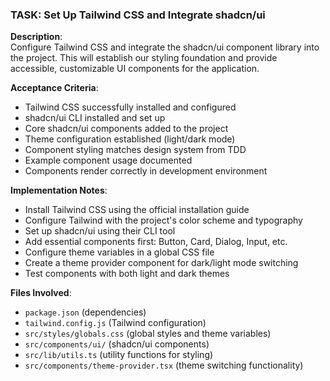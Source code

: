 ### TASK: Set Up Tailwind CSS and Integrate shadcn/ui

**Description**:  
Configure Tailwind CSS and integrate the shadcn/ui component library into the project. This will establish our styling foundation and provide accessible, customizable UI components for the application.

**Acceptance Criteria**:  
- Tailwind CSS successfully installed and configured
- shadcn/ui CLI installed and set up
- Core shadcn/ui components added to the project
- Theme configuration established (light/dark mode)
- Component styling matches design system from TDD
- Example component usage documented
- Components render correctly in development environment

**Implementation Notes**:  
- Install Tailwind CSS using the official installation guide
- Configure Tailwind with the project's color scheme and typography
- Set up shadcn/ui using their CLI tool
- Add essential components first: Button, Card, Dialog, Input, etc.
- Configure theme variables in a global CSS file
- Create a theme provider component for dark/light mode switching
- Test components with both light and dark themes

**Files Involved**:
- `package.json` (dependencies)
- `tailwind.config.js` (Tailwind configuration)
- `src/styles/globals.css` (global styles and theme variables)
- `src/components/ui/` (shadcn/ui components)
- `src/lib/utils.ts` (utility functions for styling)
- `src/components/theme-provider.tsx` (theme switching functionality)
